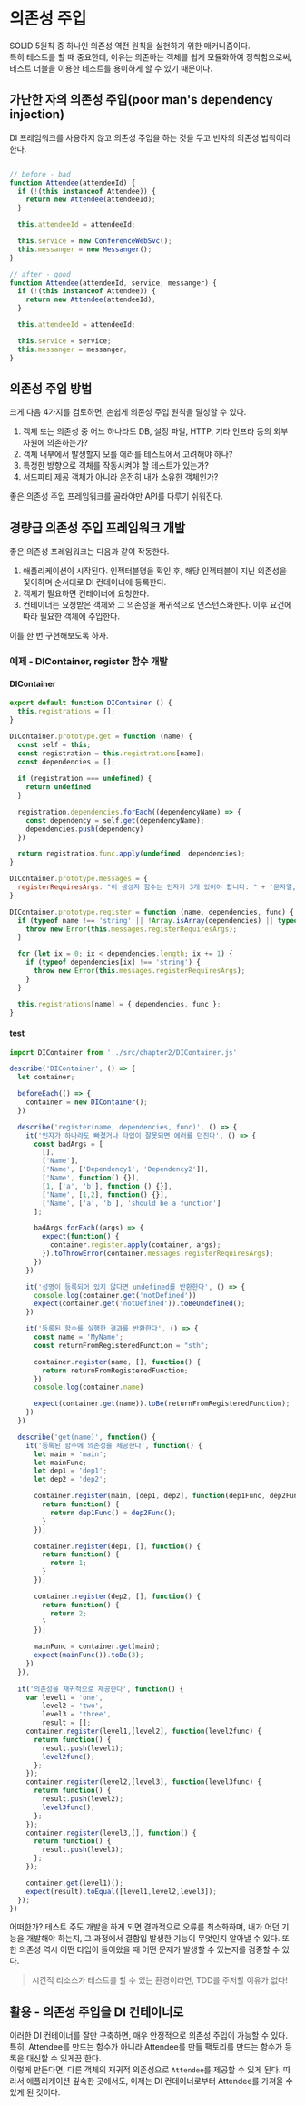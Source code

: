 # 의존성 주입

SOLID 5원칙 중 하나인 의존성 역전 원칙을 실현하기 위한 매커니즘이다.  
특히 테스트를 할 때 중요한데, 이유는 의존하는 객체를 쉽게 모듈화하여 장착함으로써, 테스트 더블을 이용한 테스트를 용이하게 할 수 있기 때문이다.

## 가난한 자의 의존성 주입(poor man's dependency injection)

DI 프레임워크를 사용하지 않고 의존성 주입을 하는 것을 두고 빈자의 의존성 법칙이라 한다.

```js

// before - bad
function Attendee(attendeeId) {
  if (!(this instanceof Attendee)) {
    return new Attendee(attendeeId);
  }

  this.attendeeId = attendeeId;

  this.service = new ConferenceWebSvc();
  this.messanger = new Messanger();
}

// after - good
function Attendee(attendeeId, service, messanger) {
  if (!(this instanceof Attendee)) {
    return new Attendee(attendeeId);
  }

  this.attendeeId = attendeeId;

  this.service = service;
  this.messanger = messanger;
}


```

## 의존성 주입 방법

크게 다음 4가지를 검토하면, 손쉽게 의존성 주입 원칙을 달성할 수 있다.

1. 객체 또는 의존성 중 어느 하나라도 DB, 설정 파일, HTTP, 기타 인프라 등의 외부 자원에 의존하는가?
2. 객체 내부에서 발생할지 모를 에러를 테스트에서 고려해야 하나?
3. 특정한 방향으로 객체를 작동시켜야 할 테스트가 있는가?
4. 서드파티 제공 객체가 아니라 온전히 내가 소유한 객체인가?

좋은 의존성 주입 프레임워크를 골라야만 API를 다루기 쉬워진다.

## 경량급 의존성 주입 프레임워크 개발

좋은 의존성 프레임워크는 다음과 같이 작동한다.

1. 애플리케이션이 시작된다. 인젝터블명을 확인 후, 해당 인젝터블이 지닌 의존성을 짗이하며 순서대로 DI 컨테이너에 등록한다.
2. 객체가 필요하면 컨테이너에 요청한다.
3. 컨테이너는 요청받은 객체와 그 의존성을 재귀적으로 인스턴스화한다. 이후 요건에 따라 필요한 객체에 주입한다.

이를 한 번 구현해보도록 하자.

### 예제 - DIContainer, register 함수 개발


#### DIContainer

```js
export default function DIContainer () {
  this.registrations = [];
}

DIContainer.prototype.get = function (name) {
  const self = this;
  const registration = this.registrations[name];
  const dependencies = [];
  
  if (registration === undefined) {
    return undefined
  }

  registration.dependencies.forEach((dependencyName) => {
    const dependency = self.get(dependencyName);
    dependencies.push(dependency)
  })

  return registration.func.apply(undefined, dependencies);
}

DIContainer.prototype.messages = {
  registerRequiresArgs: "이 생성자 함수는 인자가 3개 있어야 합니다: " + '문자열, 문자열 배열, 함수'
}

DIContainer.prototype.register = function (name, dependencies, func) {
  if (typeof name !== 'string' || !Array.isArray(dependencies) || typeof func !== 'function') {
    throw new Error(this.messages.registerRequiresArgs);
  }

  for (let ix = 0; ix < dependencies.length; ix += 1) {
    if (typeof dependencies[ix] !== 'string') {
      throw new Error(this.messages.registerRequiresArgs);
    }
  }

  this.registrations[name] = { dependencies, func };
}


```

#### test

```js
import DIContainer from '../src/chapter2/DIContainer.js'

describe('DIContainer', () => {
  let container;

  beforeEach(() => {
    container = new DIContainer();
  })

  describe('register(name, dependencies, func)', () => {
    it('인자가 하나라도 빠졌거나 타입이 잘못되면 에러를 던진다', () => {
      const badArgs = [
        [],
        ['Name'],
        ['Name', ['Dependency1', 'Dependency2']],
        ['Name', function() {}],
        [1, ['a', 'b'], function () {}],
        ['Name', [1,2], function() {}],
        ['Name', ['a', 'b'], 'should be a function']
      ];

      badArgs.forEach((args) => {
        expect(function() {
          container.register.apply(container, args);
        }).toThrowError(container.messages.registerRequiresArgs);
      })
    })

    it('성명이 등록되어 있지 않다면 undefined를 반환한다', () => {
      console.log(container.get('notDefined'))
      expect(container.get('notDefined')).toBeUndefined();
    })

    it('등록된 함수를 실행한 결과를 반환한다', () => {
      const name = 'MyName';
      const returnFromRegisteredFunction = "sth";

      container.register(name, [], function() {
        return returnFromRegisteredFunction;
      })
      console.log(container.name)

      expect(container.get(name)).toBe(returnFromRegisteredFunction);
    })
  })

  describe('get(name)', function() {
    it('등록된 함수에 의존성을 제공한다', function() {
      let main = 'main';
      let mainFunc;
      let dep1 = 'dep1';
      let dep2 = 'dep2';

      container.register(main, [dep1, dep2], function(dep1Func, dep2Func) {
        return function() {
          return dep1Func() + dep2Func();
        }
      });

      container.register(dep1, [], function() {
        return function() {
          return 1;
        }
      });

      container.register(dep2, [], function() {
        return function() {
          return 2;
        }
      });

      mainFunc = container.get(main);
      expect(mainFunc()).toBe(3);
    })
  }),
  
  it('의존성을 재귀적으로 제공한다', function() {
    var level1 = 'one',
        level2 = 'two',
        level3 = 'three',
        result = [];
    container.register(level1,[level2], function(level2func) {
      return function() {
        result.push(level1);
        level2func();
      };
    });
    container.register(level2,[level3], function(level3func) {
      return function() {
        result.push(level2);
        level3func();
      };
    });
    container.register(level3,[], function() {
      return function() {
        result.push(level3);
      };
    });

    container.get(level1)();
    expect(result).toEqual([level1,level2,level3]);
  });
})
```

어떠한가? 테스트 주도 개발을 하게 되면 결과적으로 오류를 최소화하며, 내가 어던 기능을 개발해야 하는지, 그 과정에서 결함입 발생한 기능이 무엇인지 알아낼 수 있다.
또한 의존성 역시 어떤 타입이 들어왔을 때 어떤 문제가 발생할 수 있는지를 검증할 수 있다.

> 시간적 리소스가 테스트를 할 수 있는 환경이라면, TDD를 주저할 이유가 없다!

## 활용 - 의존성 주입을 DI 컨테이너로

이러한 DI 컨테이너를 잘만 구축하면, 매우 안정적으로 의존성 주입이 가능할 수 있다.  
특히, Attendee를 만드는 함수가 아니라 Attendee를 만들 팩토리를 만드는 함수가 등록을 대신할 수 있게끔 한다.  
이렇게 만든다면, 다른 객체의 재귀적 의존성으로 `Attendee`를 제공할 수 있게 된다.
따라서 애플리케이션 깊숙한 곳에서도, 이제는 DI 컨테이너로부터 Attendee를 가져올 수 있게 된 것이다.

